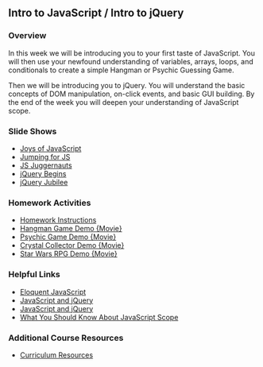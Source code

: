 ## Intro to JavaScript / Intro to jQuery

### Overview

In this week we will be introducing you to your first taste of JavaScript. You will then use your newfound understanding of variables, arrays, loops, and conditionals to create a simple Hangman or Psychic Guessing Game.

Then we will be introducing you to jQuery. You will understand the basic concepts of DOM manipulation, on-click events, and basic GUI building. By the end of the week you will deepen your understanding of JavaScript scope.

### Slide Shows

* [Joys of JavaScript](../../00-slide-shows/02-Week)
* [Jumping for JS](../../00-slide-shows/02-Week)
* [JS Juggernauts](../../00-slide-shows/02-Week)
* [jQuery Begins](../../00-slide-shows/02-Week)
* [jQuery Jubilee](../../00-slide-shows/02-Week)

### Homework Activities

* [Homework Instructions](../../03-javascript/02-Homework/Instructions)
* [Hangman Game Demo {Movie}](../../03-javascript/02-Homework/Instructions/hangman-game-demo.mov)
* [Psychic Game Demo {Movie}](../../03-javascript/02-Homework/Instructions/psychic-game-demo.mov)
* [Crystal Collector Demo {Movie}](../../04-jquery/02-Homework/Instructions/homework_demos/crystalsCollector_demo.mp4)
* [Star Wars RPG Demo {Movie}](../../04-jquery/02-Homework/Instructions/homework_demos/starwars_demo.mp4)

### Helpful Links

* [Eloquent JavaScript](http://eloquentjavascript.net/)
* [JavaScript and jQuery](http://www.amazon.com/JavaScript-JQuery-Interactive-Front-End-Development/dp/1118531647/ref=sr_1_1?s=books&ie=UTF8&qid=1460751938&sr=1-1)
* [JavaScript and jQuery](http://www.amazon.com/JavaScript-JQuery-Interactive-Front-End-Development/dp/1118531647/ref=sr_1_1?s=books&ie=UTF8&qid=1460751938&sr=1-1)
* [What You Should Know About JavaScript Scope](https://spin.atomicobject.com/2014/10/20/javascript-scope-closures/)

### Additional Course Resources

* [Curriculum Resources](../curriculum_resources.md)
